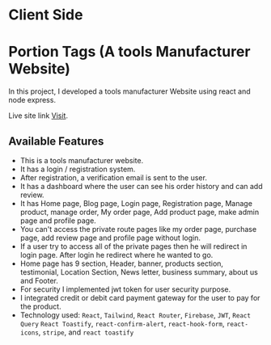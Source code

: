 # Client Side
# Portion Tags (A tools Manufacturer Website)
In this project, I developed a tools manufacturer Website using react and node express.

Live site link [Visit](https://portiontags.web.app/).

## Available Features

- This is a tools manufacturer website.
- It has a login / registration system.
- After registration, a verification email is sent to the user.
- It has a dashboard where the user can see his order history and can add review.
- It has Home page, Blog page, Login page, Registration page, Manage product, manage order, My order page, Add product page, make admin page and profile page.
- You can't access the private route pages like my order page, purchase page, add review page and profile page without login.
- If a user try to access all of the private pages then he will redirect in login page. After login he redirect where he wanted to go.
- Home page has 9 section, Header, banner, products section, testimonial, Location Section, News letter, business summary, about us and Footer.
- For security I implemented jwt token for user security purpose.
- I integrated credit or debit card payment gateway for the user to pay for the product.
- Technology used: `React`, `Tailwind`, `React Router`, `Firebase`, `JWT`, `React Query` `React Toastify`, `react-confirm-alert`, `react-hook-form`, `react-icons`, `stripe`, and `react toastify`